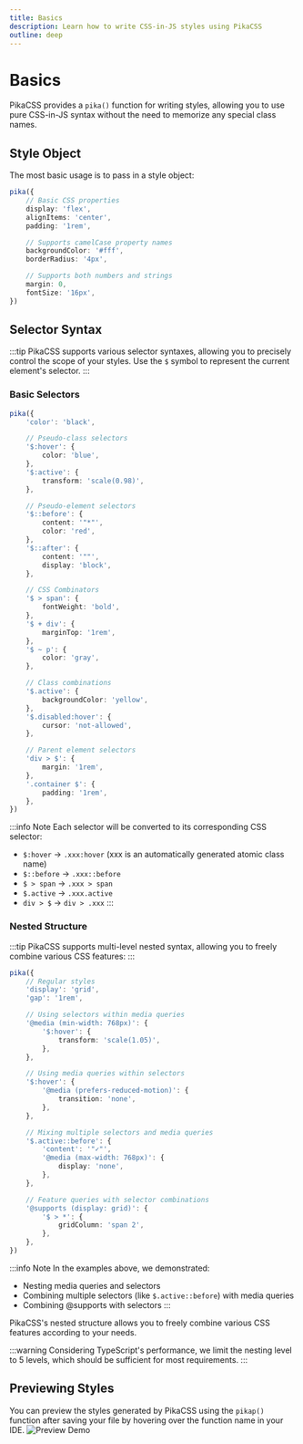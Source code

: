 ```yaml
---
title: Basics
description: Learn how to write CSS-in-JS styles using PikaCSS
outline: deep
---
```


# Basics

PikaCSS provides a `pika()` function for writing styles, allowing you to use pure CSS-in-JS syntax without the need to memorize any special class names.

## Style Object

The most basic usage is to pass in a style object:

```ts
pika({
	// Basic CSS properties
	display: 'flex',
	alignItems: 'center',
	padding: '1rem',

	// Supports camelCase property names
	backgroundColor: '#fff',
	borderRadius: '4px',

	// Supports both numbers and strings
	margin: 0,
	fontSize: '16px',
})
```

## Selector Syntax

:::tip
PikaCSS supports various selector syntaxes, allowing you to precisely control the scope of your styles. Use the `$` symbol to represent the current element's selector.
:::

### Basic Selectors

```ts
pika({
	'color': 'black',

	// Pseudo-class selectors
	'$:hover': {
		color: 'blue',
	},
	'$:active': {
		transform: 'scale(0.98)',
	},

	// Pseudo-element selectors
	'$::before': {
		content: '"*"',
		color: 'red',
	},
	'$::after': {
		content: '""',
		display: 'block',
	},

	// CSS Combinators
	'$ > span': {
		fontWeight: 'bold',
	},
	'$ + div': {
		marginTop: '1rem',
	},
	'$ ~ p': {
		color: 'gray',
	},

	// Class combinations
	'$.active': {
		backgroundColor: 'yellow',
	},
	'$.disabled:hover': {
		cursor: 'not-allowed',
	},

	// Parent element selectors
	'div > $': {
		margin: '1rem',
	},
	'.container $': {
		padding: '1rem',
	},
})
```

:::info Note
Each selector will be converted to its corresponding CSS selector:
- `$:hover` → `.xxx:hover` (xxx is an automatically generated atomic class name)
- `$::before` → `.xxx::before`
- `$ > span` → `.xxx > span`
- `$.active` → `.xxx.active`
- `div > $` → `div > .xxx`
:::

### Nested Structure

:::tip
PikaCSS supports multi-level nested syntax, allowing you to freely combine various CSS features:
:::

```ts
pika({
	// Regular styles
	'display': 'grid',
	'gap': '1rem',

	// Using selectors within media queries
	'@media (min-width: 768px)': {
		'$:hover': {
			transform: 'scale(1.05)',
		},
	},

	// Using media queries within selectors
	'$:hover': {
		'@media (prefers-reduced-motion)': {
			transition: 'none',
		},
	},

	// Mixing multiple selectors and media queries
	'$.active::before': {
		'content': '"✓"',
		'@media (max-width: 768px)': {
			display: 'none',
		},
	},

	// Feature queries with selector combinations
	'@supports (display: grid)': {
		'$ > *': {
			gridColumn: 'span 2',
		},
	},
})
```

:::info Note
In the examples above, we demonstrated:
- Nesting media queries and selectors
- Combining multiple selectors (like `$.active::before`) with media queries
- Combining @supports with selectors
:::

PikaCSS's nested structure allows you to freely combine various CSS features according to your needs.

:::warning
Considering TypeScript's performance, we limit the nesting level to 5 levels, which should be sufficient for most requirements.
:::

## Previewing Styles
You can preview the styles generated by PikaCSS using the `pikap()` function after saving your file by hovering over the function name in your IDE.
![Preview Demo](/images/guide-basics-preview-demo.png)
